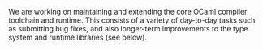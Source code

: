 We are working on maintaining and extending the core OCaml compiler toolchain
and runtime. This consists of a variety of day-to-day tasks such as submitting
bug fixes, and also longer-term improvements to the type system and runtime
libraries (see below).
